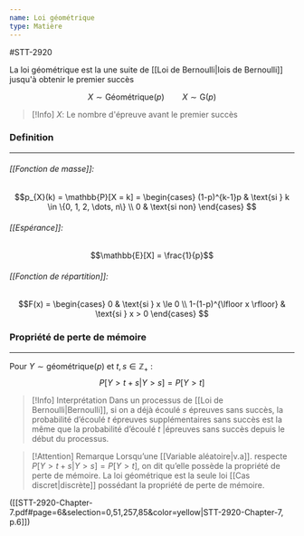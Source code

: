 ```yaml
---
name: Loi géométrique
type: Matière
---
```

#STT-2920 

La loi géométrique est la une suite de [[Loi de Bernoulli|lois de Bernoulli]] jusqu'à obtenir le premier succès

$$X \sim \text{Géométrique}(p) \qquad X \sim \text{G}(p)$$

> [!Info]
> $X$: Le nombre d'épreuve avant le premier succès

### Definition
---
###### [[Fonction de masse]]:
$$p_{X}(k) = \mathbb{P}[X = k] = 
\begin{cases}
(1-p)^{k-1}p & \text{si } k \in \{0, 1, 2, \dots, n\} \\
0 & \text{si non}
\end{cases}
$$

###### [[Espérance]]:
$$\mathbb{E}[X] = \frac{1}{p}$$

###### [[Fonction de répartition]]:
$$F(x) = \begin{cases}
0 & \text{si } x \le 0 \\
1-(1-p)^{\lfloor x \rfloor} & \text{si } x > 0
\end{cases}
$$

### Propriété de perte de mémoire
---
Pour $Y \sim \text{géométrique}(p)$ et $t, s \in \mathbb{Z}_+$ :
$$
P[Y > t + s | Y > s] = P[Y > t]
$$

>[!Info] Interprétation
>Dans un processus de [[Loi de Bernoulli|Bernoulli]], si on a déjà écoulé $s$ épreuves sans succès, la probabilité d’écoulé $t$ épreuves supplémentaires sans succès est la même que la probabilité d’écoulé $t$ |épreuves sans succès depuis le début du processus. 

>[!Attention] Remarque
>Lorsqu’une [[Variable aléatoire|v.a]]. respecte $P[Y > t + s | Y > s] = P[Y > t]$, on dit qu’elle possède la propriété de perte de mémoire. La loi géométrique est la seule loi [[Cas discret|discrète]] possédant la propriété de perte de mémoire.

([[STT-2920-Chapter-7.pdf#page=6&selection=0,51,257,85&color=yellow|STT-2920-Chapter-7, p.6]])